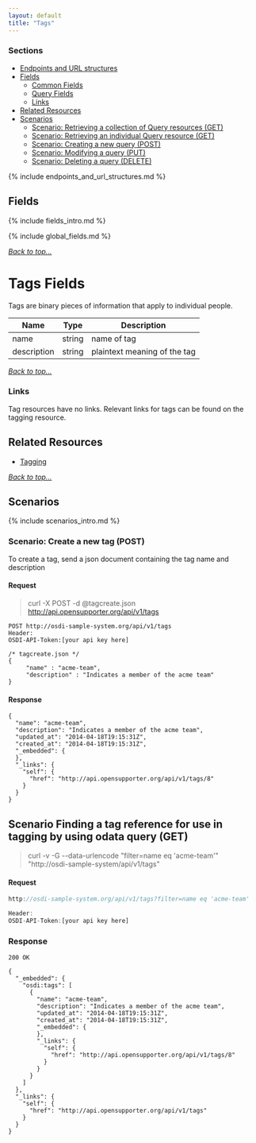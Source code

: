 ```yaml
---
layout: default
title: "Tags"
---
```


### Sections

* [Endpoints and URL structures](#endpoints-and-url-structures)
* [Fields](#fields)
    * [Common Fields](#common-fields)
    * [Query Fields](#query-fields)  
    * [Links](#links)
* [Related Resources](#related-resources)
* [Scenarios](#scenarios)
    * [Scenario: Retrieving a collection of Query resources (GET)](#scenario-retrieving-a-collection-of-query-resources-get)
    * [Scenario: Retrieving an individual Query resource (GET)](#scenario-scenario-retrieving-an-individual-query-resource-get)
    * [Scenario: Creating a new query (POST)](#scenario-creating-a-new-query-post)
    * [Scenario: Modifying a query (PUT)](#scenario-modifying-a-query-put)
    * [Scenario: Deleting a query (DELETE)](#scenario-deleting-a-query-delete)


{% include endpoints_and_url_structures.md %}

## Fields

{% include fields_intro.md %}

{% include global_fields.md %}

_[Back to top...](#)_


# Tags Fields
Tags are binary pieces of information that apply to individual people.

|Name   |Type   |Description
|---    |---    |---
|name   |string |name of tag
|description    |string |plaintext meaning of the tag


_[Back to top...](#)_


### Links
Tag resources have no links. Relevant links for tags can be found on the tagging resource.

## Related Resources
* [Tagging](tagging.md)

_[Back to top...](#)_

## Scenarios

{% include scenarios_intro.md %}

### Scenario: Create a new tag (POST)

To create a tag, send a json document containing the tag name and description

#### Request

> curl -X POST -d @tagcreate.json http://api.opensupporter.org/api/v1/tags

```
POST http://osdi-sample-system.org/api/v1/tags
Header:
OSDI-API-Token:[your api key here]

/* tagcreate.json */
{
     "name" : "acme-team",
     "description" : "Indicates a member of the acme team"
}
```

#### Response

```
{
  "name": "acme-team",
  "description": "Indicates a member of the acme team",
  "updated_at": "2014-04-18T19:15:31Z",
  "created_at": "2014-04-18T19:15:31Z",
  "_embedded": {
  },
  "_links": {
    "self": {
      "href": "http://api.opensupporter.org/api/v1/tags/8"
    }
  }
}
```

## Scenario Finding a tag reference for use in tagging by using odata query (GET)

> curl -v -G --data-urlencode "filter=name eq 'acme-team'" "http://osdi-sample-system/api/v1/tags"

#### Request
````javascript
http://osdi-sample-system.org/api/v1/tags?filter=name eq 'acme-team'

Header:
OSDI-API-Token:[your api key here]
````

### Response
```
200 OK

{
  "_embedded": {
    "osdi:tags": [
      {
        "name": "acme-team",
        "description": "Indicates a member of the acme team",
        "updated_at": "2014-04-18T19:15:31Z",
        "created_at": "2014-04-18T19:15:31Z",
        "_embedded": {
        },
        "_links": {
          "self": {
            "href": "http://api.opensupporter.org/api/v1/tags/8"
          }
        }
      }
    ]
  },
  "_links": {
    "self": {
      "href": "http://api.opensupporter.org/api/v1/tags"
    }
  }
}
```
